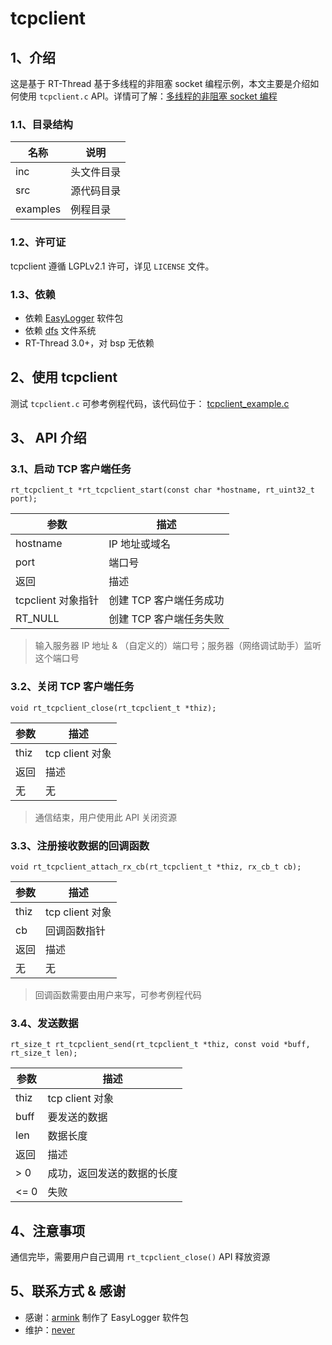 # tcpclient

## 1、介绍
这是基于 RT-Thread 基于多线程的非阻塞 socket 编程示例，本文主要是介绍如何使用 `tcpclient.c` API。详情可了解：[多线程的非阻塞 socket 编程](https://github.com/neverxie/tcpclient/blob/master/an0019-rtthread-tcpclient-socket/an0019-rtthread-system-tcpclient-socket.md)
### 1.1、目录结构

| 名称 | 说明 |
| ---- | ---- |
| inc  | 头文件目录 |
| src  | 源代码目录 |
| examples | 例程目录 |

### 1.2、许可证

tcpclient 遵循 LGPLv2.1 许可，详见 `LICENSE` 文件。

### 1.3、依赖
- 依赖 [EasyLogger](https://github.com/armink/EasyLogger) 软件包
- 依赖 [dfs](https://www.rt-thread.org/document/site/rtthread-development-guide/rtthread-manual-doc/zh/1chapters/12-chapter_filesystem/) 文件系统
- RT-Thread 3.0+，对 bsp 无依赖

## 2、使用 tcpclient

测试 `tcpclient.c` 可参考例程代码，该代码位于： [tcpclient_example.c](https://github.com/neverxie/tcpclient/blob/master/examples/tcpclient_example.c)


## 3、 API 介绍

### 3.1、启动 TCP 客户端任务
`rt_tcpclient_t *rt_tcpclient_start(const char *hostname, rt_uint32_t port);`

| 参数 | 描述 |
| ---- | ---- |
| hostname  | IP 地址或域名 |
| port | 端口号 |
|返回|描述|
|tcpclient 对象指针|创建 TCP 客户端任务成功|
|RT_NULL|创建 TCP 客户端任务失败 |


>输入服务器 IP 地址 & （自定义的）端口号；服务器（网络调试助手）监听这个端口号

### 3.2、关闭 TCP 客户端任务
`void rt_tcpclient_close(rt_tcpclient_t *thiz);`

| 参数 | 描述 |
| ---- | ---- |
| thiz  | tcp client 对象 |
|返回|描述|
| 无  | 无 |

>通信结束，用户使用此 API 关闭资源

### 3.3、注册接收数据的回调函数
`void rt_tcpclient_attach_rx_cb(rt_tcpclient_t *thiz, rx_cb_t cb);`

| 参数 | 描述 |
| ---- | ---- |
| thiz  | tcp client 对象 |
| cb  | 回调函数指针 |
|返回|描述|
| 无  | 无 |

>回调函数需要由用户来写，可参考例程代码

### 3.4、发送数据
`rt_size_t rt_tcpclient_send(rt_tcpclient_t *thiz, const void *buff, rt_size_t len);`

| 参数 | 描述 |
| ---- | ---- |
| thiz  | tcp client 对象 |
| buff  | 要发送的数据 |
| len | 数据长度 |
|返回|描述|
| > 0  | 成功，返回发送的数据的长度 |
|<= 0|失败|


## 4、注意事项

通信完毕，需要用户自己调用 `rt_tcpclient_close()` API 释放资源

## 5、联系方式 & 感谢

* 感谢：[armink](https://github.com/armink/EasyLogger) 制作了 EasyLogger 软件包
* 维护：[never](https://github.com/neverxie)
